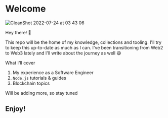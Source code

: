 # Welcome

![CleanShot 2022-07-24 at 03 43 06](https://user-images.githubusercontent.com/11035568/180635706-dc771fe5-14c2-4779-be42-99c73eb73673.png)

Hey there! :wave:

This repo will be the home of my knowledge, collections and tooling. I'll try to keep this up-to-date as much as I can. I've been transitioning from Web2 to Web3 lately and I'll write about the journey as well :smile:

What I'll cover
1. My experience as a Software Engineer
2. `Node.js` tutorials & guides
3. Blockchain topics

Will be adding more, so stay tuned 

## Enjoy!
